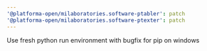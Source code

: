 ```yaml
---
'@platforma-open/milaboratories.software-ptabler': patch
'@platforma-open/milaboratories.software-ptexter': patch
---
```


Use fresh python run environment with bugfix for pip on windows
